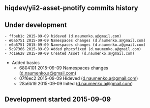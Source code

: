 hiqdev/yii2-asset-pnotify commits history
-----------------------------------------

## Under development

    - ffbeb1c 2015-09-09 hideved (d.naumenko.a@gmail.com)
    - e0a5751 2015-09-09 Namespaces changes (d.naumenko.a@gmail.com)
    - e0a5751 2015-09-09 Namespaces changes (d.naumenko.a@gmail.com)
    - 5c97366 2015-09-09 Added phpcsfixed (d.naumenko.a@gmail.com)
    - 7c1e628 2015-09-09 Created Asset (d.naumenko.a@gmail.com)
- Added basics
    - 6804101 2015-09-09 Namespaces changes (d.naumenko.a@gmail.com)
    - 07f6ec2 2015-09-09 Hideved (d.naumenko.a@gmail.com)
    - 28a6b19 2015-09-09 Inited (d.naumenko.a@gmail.com)

## Development started 2015-09-09

